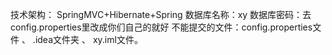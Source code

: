 技术架构： SpringMVC+Hibernate+Spring
数据库名称：xy
数据库密码：去config.properties里改成你们自己的就好
不能提交的文件：config.properties文件 、 .idea文件夹 、 xy.iml文件。
